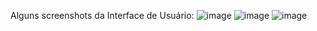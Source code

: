 Alguns screenshots da Interface de Usuário:
![image](https://github.com/user-attachments/assets/91d7f1fb-8b65-41f5-96a6-50b513a76805)
![image](https://github.com/user-attachments/assets/525c021c-aaad-436b-9232-4305fccafd3f)
![image](https://github.com/user-attachments/assets/fc071b22-1548-45f2-8258-3e07ecfd384c)
